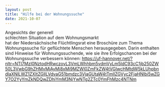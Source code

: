 ```yaml
---
layout: post
title: "Hilfe bei der Wohnungssuche"
date: 2021-10-07
---
```


Angesichts der generell <br>schlechten Situation auf dem Wohnungsmarkt</br> hat der Niedersächsische Flüchtlingsrat eine Broschüre zum Thema Wohnungssuche für geflüchtete Menschen herausgegeben. Darin enthalten sind Hinweise für Wohnungssuchende, wie sie ihre Erfolgschancen bei der Wohnungssuche verbessern können:
https://uf-hannover.net/?nltr=NTI7MzI0NztodHRwczovL3VmLWhhbm5vdmVyLm5ldC93cC1jb250ZW50L3VwbG9hZHMvMjAyMi8xMi9MZWl0ZmFkZW4tVGlwcHMtdW5kLUhpbndlaXNlLWZ1ZXItZGllLVdvaG51bmdzc3VjaGUtaW4tTmllZGVyc2FjaHNlbi5wZGY7O2YyYmZkNDQwZDhiYmM3NjYwNTg2ZTc0YmFhMzc4NTNm
 

